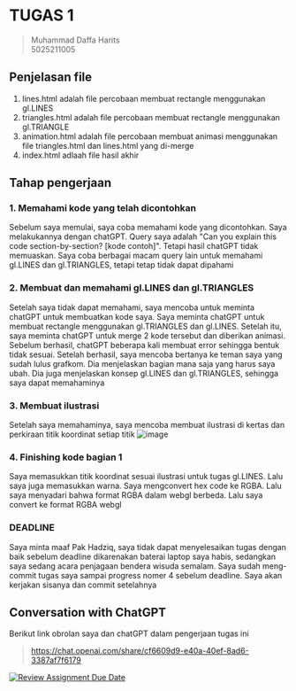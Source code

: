# TUGAS 1
> Muhammad Daffa Harits<br> 5025211005

## Penjelasan file
1. lines.html adalah file percobaan membuat rectangle menggunakan gl.LINES
2. triangles.html adalah file percobaan membuat rectangle menggunakan gl.TRIANGLE
3. animation.html adalah file percobaan membuat animasi menggunakan file triangles.html dan lines.html yang di-merge
4. index.html adlaah file hasil akhir

## Tahap pengerjaan

### 1. Memahami kode yang telah dicontohkan
Sebelum saya memulai, saya coba memahami kode yang dicontohkan. Saya melakukannya dengan chatGPT. Query saya adalah "Can you explain this code section-by-section? [kode contoh]". Tetapi hasil chatGPT tidak memuaskan. Saya coba berbagai macam query lain untuk memahami gl.LINES dan gl.TRIANGLES, tetapi tetap tidak dapat dipahami

### 2. Membuat dan memahami gl.LINES dan gl.TRIANGLES
Setelah saya tidak dapat memahami, saya mencoba untuk meminta chatGPT untuk membuatkan kode saya. Saya meminta chatGPT untuk membuat rectangle menggunakan gl.TRIANGLES dan gl.LINES. Setelah itu, saya meminta chatGPT untuk merge 2 kode tersebut dan diberikan animasi. Sebelum berhasil, chatGPT beberapa kali membuat error sehingga bentuk tidak sesuai. Setelah berhasil, saya mencoba bertanya ke teman saya yang sudah lulus grafkom. Dia menjelaskan bagian mana saja yang harus saya ubah. Dia juga menjelaskan konsep gl.LINES dan gl.TRIANGLES, sehingga saya dapat memahaminya

### 3. Membuat ilustrasi
Setelah saya memahaminya, saya mencoba membuat ilustrasi di kertas dan perkiraan titik koordinat setiap titik
![image](https://github.com/cg20231c/assignment-1-webgl-2d-LuvinVictii/assets/78089862/7b456433-e5d1-4b1f-ab5a-80c58012b475)

### 4. Finishing kode bagian 1
Saya memasukkan titik koordinat sesuai ilustrasi untuk tugas gl.LINES. Lalu saya juga memasukkan warna. Saya mengconvert hex code ke RGBA. Lalu saya menyadari bahwa format RGBA dalam webgl berbeda. Lalu saya convert ke format RGBA webgl

### DEADLINE
Saya minta maaf Pak Hadziq, saya tidak dapat menyelesaikan tugas dengan baik sebelum deadline dikarenakan baterai laptop saya habis, sedangkan saya sedang acara penjagaan bendera wisuda semalam. Saya sudah meng-commit tugas saya sampai progress nomer 4 sebelum deadline. Saya akan kerjakan sisanya dan commit setelahnya

## Conversation with ChatGPT
Berikut link obrolan saya dan chatGPT dalam pengerjaan tugas ini
> https://chat.openai.com/share/cf6609d9-e40a-40ef-8ad6-3387af7f6179

[![Review Assignment Due Date](https://classroom.github.com/assets/deadline-readme-button-24ddc0f5d75046c5622901739e7c5dd533143b0c8e959d652212380cedb1ea36.svg)](https://classroom.github.com/a/UQL1B0Jv)
